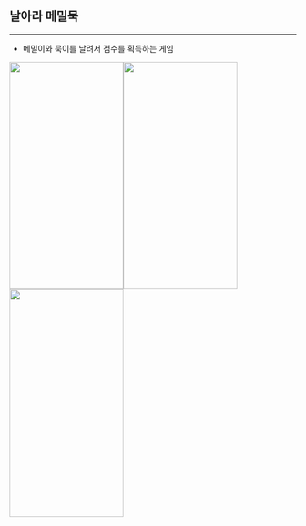 ## 날아라 메밀묵

---

- 메밀이와 묵이를 날려서 점수를 획득하는 게임

<img src="https://user-images.githubusercontent.com/73463464/152097056-bb521e7c-bd96-4116-b23d-a30c3830eb3e.jpg" width="200" height="400"><img src="https://user-images.githubusercontent.com/73463464/152097067-db2a3497-609c-4fea-aa1c-d4e6a7e938d9.jpg" width="200" height="400"><img src="https://user-images.githubusercontent.com/73463464/152097072-f97a9571-248e-4b5b-baf8-6ca875dbd4f4.jpg" width="200" height="400">
